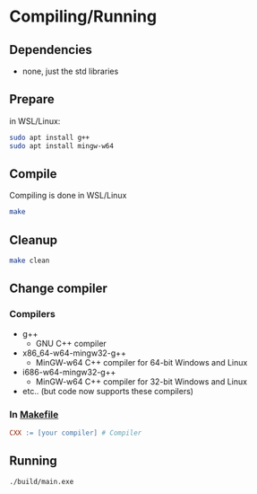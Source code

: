 # Compiling/Running

## Dependencies

- none, just the std libraries

## Prepare

in WSL/Linux:

```bash
sudo apt install g++
sudo apt install mingw-w64
```

## Compile

Compiling is done in WSL/Linux

```bash
make
```

## Cleanup

```bash
make clean
```

## Change compiler

### Compilers

- g++
  - GNU C++ compiler
- x86_64-w64-mingw32-g++
  - MinGW-w64 C++ compiler for 64-bit Windows and Linux
- i686-w64-mingw32-g++
  - MinGW-w64 C++ compiler for 32-bit Windows and Linux
- etc.. (but code now supports these compilers)

### In [Makefile](./Makefile#L15)

```makefile
CXX := [your compiler] # Compiler
```

## Running

```bash
./build/main.exe
```
